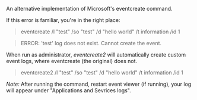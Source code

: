 An alternative implementation of Microsoft's eventcreate command.

If this error is familiar, you're in the right place:

> eventcreate /l "test" /so "test" /d "hello world" /t information /id 1

> ERROR: 'test' log does not exist. Cannot create the event.

When run as administrator, *eventcreate2* will automatically create custom event logs, where eventcreate (the original) does not.

> eventcreate2 /l "test" /so "test" /d "hello world" /t information /id 1

*Note:* After running the command, restart event viewer (if running), your log will appear under "Applications and Sevrices logs".

